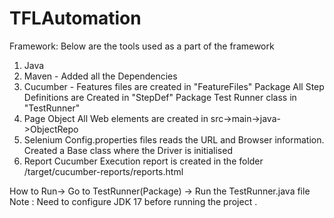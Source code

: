 # TFLAutomation
Framework: Below are the tools used as a part of the framework 
1. Java 
2. Maven - Added all the Dependencies
3. Cucumber - 
	 Features files are created in "FeatureFiles" Package
	 All Step Definitions are Created in "StepDef" Package
	 Test Runner class in "TestRunner"
4. Page Object
	All Web elements are created in src->main->java->ObjectRepo
5. Selenium
	Config.properties files reads the URL and Browser information.
	Created a Base class where the Driver is initialised 
6. Report 
	Cucumber Execution report is created in the folder /target/cucumber-reports/reports.html


How to Run->
Go to TestRunner(Package) -> Run the TestRunner.java file
Note : Need to configure JDK 17 before running the project .
